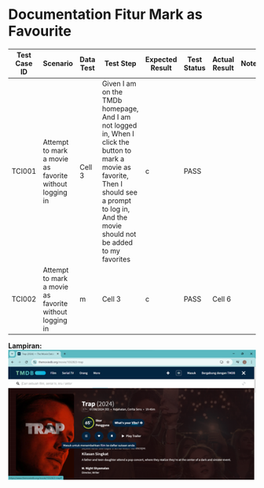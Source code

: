 # Documentation Fitur Mark as Favourite

| Test Case ID | Scenario | Data Test | Test Step | Expected Result | Test Status | Actual Result | Notes |
|---|---|---|---|---|---|---|---|
| TCI001 | Attempt to mark a movie as favorite without logging in | Cell 3 | Given I am on the TMDb homepage, And I am not logged in, When I click the button to mark a movie as favorite, Then I should see a prompt to log in, And the movie should not be added to my favorites | c | PASS |  |
| TCI002 | Attempt to mark a movie as favorite without logging in |  m |  Cell 3 | c | PASS | Cell 6 |


**Lampiran:**
![alt Test Case TC020](https://github.com/ririfka08/technical-test-rifka/blob/main/images/ind/tc001.png)
